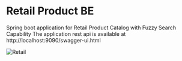 # Retail Product BE #
Spring boot application for Retail Product Catalog with Fuzzy Search Capability
The application rest api is available at http://localhost:9090/swagger-ui.html

![Retail](https://github.com/user-attachments/assets/4d00c7b8-26f2-4bee-adcf-3a8846fc378a)
